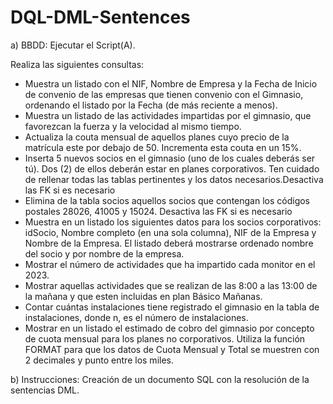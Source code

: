 # DQL-DML-Sentences

a) BBDD: Ejecutar el Script(A).

Realiza las siguientes consultas:

- Muestra un listado con el NIF, Nombre de Empresa y la Fecha de Inicio de convenio de las empresas que tienen convenio con el Gimnasio, ordenando el listado por la Fecha (de más reciente a menos).
- Muestra un listado de las actividades impartidas por el gimnasio, que favorezcan la fuerza y la velocidad al mismo tiempo. 
- Actualiza la couta mensual de aquellos planes cuyo precio de la matrícula este por debajo de 50. Incrementa esta couta en un 15%.
- Inserta 5 nuevos socios en el gimnasio (uno de los cuales deberás ser tú). Dos (2) de ellos deberán estar en planes corporativos. Ten cuidado de rellenar todas las tablas pertinentes y los datos necesarios.Desactiva las FK si es necesario
- Elimina de la tabla socios aquellos socios que contengan los códigos postales 28026, 41005 y 15024. Desactiva las FK si es necesario
- Muestra en un listado los siguientes datos para los socios corporativos: idSocio, Nombre completo (en una sola columna), NIF de la Empresa y Nombre de la Empresa. El listado deberá mostrarse ordenado nombre del socio  y por nombre de la empresa.
- Mostrar el número de actividades que ha impartido cada monitor en el 2023.
- Mostrar aquellas actividades que se realizan de  las 8:00 a las 13:00 de la mañana y que esten incluidas en plan Básico Mañanas.
- Contar cuántas instalaciones tiene registrado el gimnasio en la tabla de instalaciones, donde n, es el número de instalaciones.
- Mostrar en un listado el estimado de cobro del gimnasio por concepto de cuota mensual para los planes no corporativos. Utiliza la función FORMAT para que los datos de Cuota Mensual y Total se muestren con 2 decimales y punto entre los miles.

b) Instrucciones: Creación de un documento SQL con la resolución de la sentencias DML.
